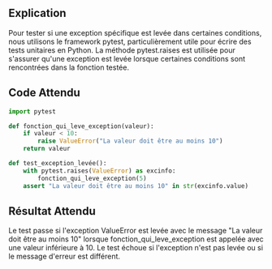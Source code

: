 ## Explication

Pour tester si une exception spécifique est levée dans certaines conditions, nous utilisons le framework pytest, particulièrement utile pour écrire des tests unitaires en Python. La méthode pytest.raises est utilisée pour s'assurer qu'une exception est levée lorsque certaines conditions sont rencontrées dans la fonction testée.

## Code Attendu

```python
import pytest

def fonction_qui_leve_exception(valeur):
    if valeur < 10:
        raise ValueError("La valeur doit être au moins 10")
    return valeur

def test_exception_levée():
    with pytest.raises(ValueError) as excinfo:
        fonction_qui_leve_exception(5)
    assert "La valeur doit être au moins 10" in str(excinfo.value)
```

## Résultat Attendu

Le test passe si l'exception ValueError est levée avec le message "La valeur doit être au moins 10" lorsque fonction_qui_leve_exception est appelée avec une valeur inférieure à 10. Le test échoue si l'exception n'est pas levée ou si le message d'erreur est différent.